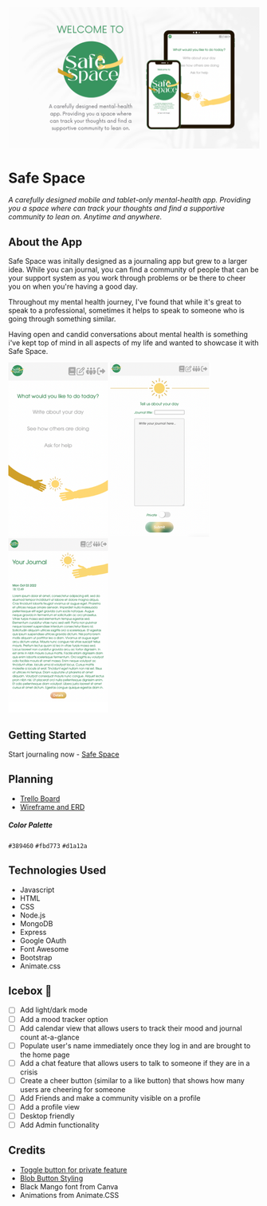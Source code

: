 ![mockup](https://github.com/smichaelonline/safe-space/blob/main/public/assets/safe-space-mockup.png)

# Safe Space 
*A carefully designed mobile and tablet-only mental-health app. Providing you a space where can track your thoughts and find a supportive community to lean on. Anytime and anywhere.*

## About the App 

Safe Space was initally designed as a journaling app but grew to a larger idea. While you can journal, you can find a community of people that can be your support system as you work through problems or be there to cheer you on when you're having a good day. 

Throughout my mental health journey, I've found that while it's great to speak to a professional, sometimes it helps to speak to someone who is going through something similar. 

Having open and candid conversations about mental health is something i've kept top of mind in all aspects of my life and wanted to showcase it with Safe Space. 

![Safe Space Screenshot Home Page](https://github.com/smichaelonline/safe-space/blob/main/public/assets/screenshot-1.png)
![Safe Space Screenshot New Journal View](https://github.com/smichaelonline/safe-space/blob/main/public/assets/screenshot-2.png)
![Safe Space Screenshot your Journal View](https://github.com/smichaelonline/safe-space/blob/main/public/assets/screenshot-3.png)

## Getting Started 
Start journaling now - [Safe Space](https://safe-space-journal-and-community.fly.dev/)

## Planning 
- [Trello Board](https://trello.com/invite/b/sJSXYzy5/41f1fabb8843138b6316bc38a48dc1ea/safe-space)
- [Wireframe and ERD](https://whimsical.com/safe-space-W1YXcz2jxqdnxKpzkzvd39)

##### Color Palette 
`#389460`
`#fbd773`
`#d1a12a`

## Technologies Used 
- Javascript 
- HTML
- CSS
- Node.js
- MongoDB
- Express
- Google OAuth
- Font Awesome
- Bootstrap
- Animate.css

## Icebox 🧊
- [ ] Add light/dark mode
- [ ] Add a mood tracker option 
- [ ] Add calendar view that allows users to track their mood and journal count at-a-glance
- [ ] Populate user's name immediately once they log in and are brought to the home page 
- [ ] Add a chat feature that allows users to talk to someone if they are in a crisis
- [ ] Create a cheer button (similar to a like button) that shows how many users are cheering for someone
- [ ] Add Friends and make a community visible on a profile 
- [ ] Add a profile view
- [ ] Desktop friendly 
- [ ] Add Admin functionality 

## Credits
- [Toggle button for private feature](https://codeconvey.com/convert-checkbox-to-toggle-button-css/)
- [Blob Button Styling](https://uiverse.io/detail/adamgiebl/soft-gecko-85)
- Black Mango font from Canva
- Animations from Animate.CSS 
